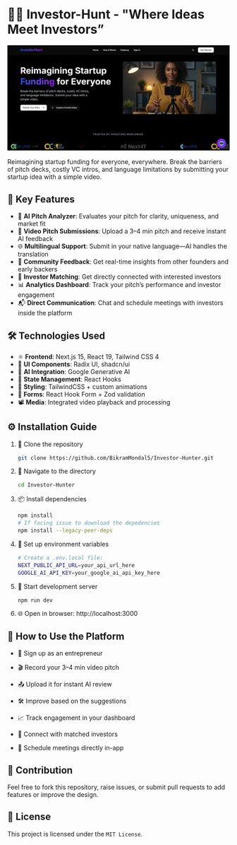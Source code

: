 # 💼💡 Investor-Hunt - "Where Ideas Meet Investors” 

![Investor-Hunter Platform](./public/investor-hunt.png)

 Reimagining startup funding for everyone, everywhere. Break the barriers of pitch decks, costly VC intros, and language limitations by submitting your startup idea with a simple video.

## 🌟 Key Features

- 🤖 **AI Pitch Analyzer**: Evaluates your pitch for clarity, uniqueness, and market fit
- 🎥 **Video Pitch Submissions**: Upload a 3–4 min pitch and receive instant AI feedback
- 🌐 **Multilingual Support**: Submit in your native language—AI handles the translation
- 💬 **Community Feedback**: Get real-time insights from other founders and early backers
- 🤝 **Investor Matching**: Get directly connected with interested investors
- 📊 **Analytics Dashboard**: Track your pitch’s performance and investor engagement
- 📬 **Direct Communication**: Chat and schedule meetings with investors inside the platform

## 🛠️ Technologies Used

- ⚛️ **Frontend**: Next.js 15, React 19, Tailwind CSS 4
- 🧩 **UI Components**: Radix UI, shadcn/ui
- 🧠 **AI Integration**: Google Generative AI
- 🔁 **State Management**: React Hooks
- 🎨 **Styling**: TailwindCSS + custom animations
- 📄 **Forms**: React Hook Form + Zod validation
- 📽️ **Media**: Integrated video playback and processing

## ⚙️ Installation Guide

1. 📂 Clone the repository
   ```bash
   git clone https://github.com/BikramMondal5/Investor-Hunter.git
   ```
2. 🚀 Navigate to the directory
   ```bash
   cd Investor-Hunter
   ```
3. 📦 Install dependencies
   ```bash
   npm install
   # If facing issue to download the depedencies
   npm install --legacy-peer-deps
   ```
4. 🔐 Set up environment variables
   ```bash 
   # Create a .env.local file:
   NEXT_PUBLIC_API_URL=your_api_url_here
   GOOGLE_AI_API_KEY=your_google_ai_api_key_here
   ```
5. 🚀 Start development server
   ```bash
   npm run dev
   ```
6. 🌐 Open in browser: http://localhost:3000
   
## 🧭 How to Use the Platform

- 👤 Sign up as an entrepreneur

- 🎬 Record your 3–4 min video pitch

- 📤 Upload it for instant AI review

- 🛠️ Improve based on the suggestions

- 📈 Track engagement in your dashboard

- 📡 Connect with matched investors

- 📅 Schedule meetings directly in-app

## 🤝 Contribution
Feel free to fork this repository, raise issues, or submit pull requests to add features or improve the design.

## 📜 License
This project is licensed under the `MIT License`.